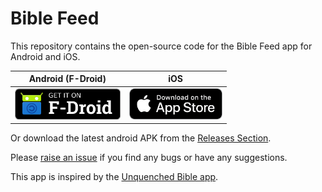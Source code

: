 # Bible Feed

This repository contains the open-source code for the Bible Feed app for Android and iOS.

| Android (F-Droid) | iOS |
|:-:|:-:|
| [<img src="asset/f-droid-badge.png" alt="Get it on F-Droid" height="50">](https://f-droid.org/packages/com.me2christ.bible_feed/) | [<img src="asset/appstore-badge.png" height="50">](https://apps.apple.com/gb/app/bible-feed/id6749379835) |

Or download the latest android APK from the [Releases Section](https://github.com/dizzib/bible-feed/releases/latest).

Please [raise an issue](https://github.com/dizzib/bible-feed/issues) if you find any bugs or have any suggestions.

This app is inspired by the [Unquenched Bible app](https://github.com/unquenchedservant/Unquenched-Bible).

